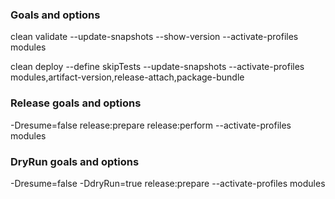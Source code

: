 <!--

    Copyright (C) 2009-2012 Barchart, Inc. <http://www.barchart.com/>

    All rights reserved. Licensed under the OSI BSD License.

    http://www.opensource.org/licenses/bsd-license.php

-->

### Goals and options

clean validate --update-snapshots --show-version  --activate-profiles modules

clean deploy  --define skipTests --update-snapshots --activate-profiles modules,artifact-version,release-attach,package-bundle

### Release goals and options

-Dresume=false release:prepare release:perform --activate-profiles modules


### DryRun goals and options

-Dresume=false -DdryRun=true release:prepare   --activate-profiles modules

